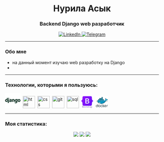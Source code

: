 <div id="header" align="center">
	<h1>Нурила Асык</h1>
	<h3> Backend Django web разработчик </h3>
</div>


<div id="social" align="center">
<a href="[linkedin-url](https://www.linkedin.com/in/%D0%BD%D1%83%D1%80%D0%B8%D0%BB%D0%B0-%D0%B0%D1%81%D1%8B%D0%BA-923386269/)">
	<img src="https://img.shields.io/badge/LinkedIn-blue?style=for-the-badge&logo=linkedin&logoColor=white" alt="LinkedIn"/>
</a>

<a href="[telegram-url](https://t.me/assyk_n)">
		<img src="https://img.shields.io/badge/Telegram-blue?style=for-the-badge&logo=telegram&logoColor=white" alt="Telegram"/>
	</a>
</div>

***

### Обо мне
* на данный момент изучаю web разработку на Django 
* 

***

### Технологии, которыми я пользуюсь:
<div id="languages" >
<img src="https://github.com/devicons/devicon/blob/master/icons/django/django-plain-wordmark.svg" title="django" width="50" height="50"/>&nbsp;
 <img src="https://cdn.jsdelivr.net/gh/devicons/devicon/icons/html5/html5-original.svg" title="html" width="40" height="40"/>&nbsp;
<img src="https://cdn.jsdelivr.net/gh/devicons/devicon/icons/css3/css3-original.svg" title="css" width="40" height="40"/>&nbsp;
 <img src="https://cdn.jsdelivr.net/gh/devicons/devicon/icons/git/git-plain.svg" title="git" width="40" height="40"/>&nbsp;
<img src="https://cdn.jsdelivr.net/gh/devicons/devicon/icons/postgresql/postgresql-original.svg" title="sql" width="40" height="40"/>&nbsp;
<img src="https://github.com/devicons/devicon/blob/master/icons/bootstrap/bootstrap-original-wordmark.svg" title="bootstrap" width="40" height="40"/>&nbsp;
<img src="https://github.com/devicons/devicon/blob/master/icons/docker/docker-original-wordmark.svg" title="docker" width="40" height="40"/>&nbsp;
</div>
 
***
           
### Моя статистика:
<div id="stat" align="center">
<img src="https://github-profile-summary-cards.vercel.app/api/cards/profile-details?username=nurilaassyk&theme=github_dark"/>
<img src="https://github-profile-summary-cards.vercel.app/api/cards/most-commit-language?username=nurilaassyk&theme=github_dark"/>
<img src="https://github-profile-summary-cards.vercel.app/api/cards/stats?username=nurilaassyk&theme=github_dark"/>


</div>
	
	
	
	
	
	
